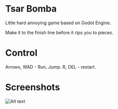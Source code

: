 # Tsar Bomba
Little hard annoying game based on Godot Engine.

Make it to the finish line before it rips you to pieces.

# Control
Arrows, WAD - Run, Jump.
R, DEL - restart. 

# Screenshots
![Alt text](/.screenshot/TB01.gif?raw=true)
